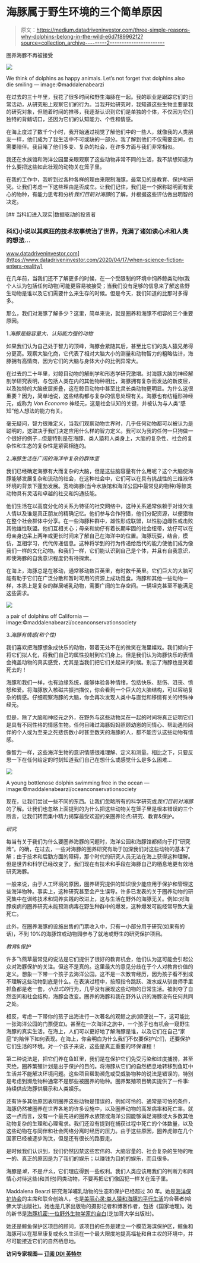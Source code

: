 # 海豚属于野生环境的三个简单原因

> 原文：<https://medium.datadriveninvestor.com/three-simple-reasons-why-dolphins-belong-in-the-wild-e6d7f89962f2?source=collection_archive---------2----------------------->

圈养海豚不再被接受

![](img/4ecdbb0283d88c503b7624b41e31c709.png)

We think of dolphins as happy animals. Let’s not forget that dolphins also die smiling — image:©maddalenabearzi

在过去的三十年里，我花了很多时间和野生海豚在一起。我的职业是跟踪它们的日常活动，从研究船上观察它们的行为。当我开始研究时，我知道这些生物主要是我的研究对象，但随着时间的推移，我逐渐认识到它们是单独的个体，不仅因为它们独特的背鳍切口，还因为它们的认知能力、个性和情感。

在海上度过了数千个小时，我开始通过视觉了解他们中的一些人，就像我的人类朋友一样，他们成为了我生活中不可或缺的一部分。我了解到他们不仅需要空间，也需要陪伴。我目睹了他们多变、复杂的社会，在许多方面与我们非常相似。

我还在水族馆和海洋公园里亲眼观察了这些动物非常不同的生活，我不禁想知道为什么要把这些如此壮观的动物关在笼子里。

在我的工作中，我听到过各种各样的理由来限制海豚，最常见的是教育、保护和研究。让我们考虑一下这些理由是否成立。让我们记住，我们是一个据称聪明而有爱心的物种，有能力思考和分析*我们目前对海豚*的了解，并根据这些评估做出明智的决定。

[](https://www.datadriveninvestor.com/2020/04/17/when-science-fiction-enters-reality/) [## 当科幻进入现实|数据驱动的投资者

### 科幻小说以其疯狂的技术故事统治了世界，充满了诸如读心术和人类的想法…

www.datadriveninvestor.com](https://www.datadriveninvestor.com/2020/04/17/when-science-fiction-enters-reality/) 

在几年前，当我们还不了解更多的时候，在一个受限制的环境中饲养鲸类动物(我个人认为包括任何动物)可能更容易被接受；当我们没有足够的信息来了解这些野生动物是谁以及它们需要什么来生存的时候。但是今天，我们知道的比那时多得多。

那么，我们对海豚了解多少？这里，简单来说，就是圈养和海豚不相容的三个重要原因。

1.*海豚是脑容量大、认知能力强的动物*

如果我们认为自己处于智力的顶峰，海豚会紧随其后，甚至比它们的类人猿兄弟得分更高。观察大脑化商，它代表了相对大脑大小的测量和动物智力的粗略估计，海豚拥有高情商，因为它们的大脑与身体大小的比例异常大。

在过去的二十年里，对鲸目动物的解剖学和形态学研究激增。对海豚大脑的神经解剖学研究表明，与包括人类在内的其他物种相比，海豚拥有复杂而发达的新皮层，以及独特的大脑皮层折叠，这在鲸目动物中甚至比灵长类动物更明显。为什么这很重要？因为，简单地说，这些结构都与复杂的信息处理有关。海豚也有纺锤形神经元，或称为 *Von Economo* 神经元，这是社会认知的关键，并被认为与人类“感知”他人想法的能力有关。

毫无疑问，智力很难定义，当我们观察动物世界时，几乎任何动物都可以被认为是聪明的，这取决于我们决定应用什么样的智力定义。我可以为我的任何一只狗做一个很好的例子…但是特别是在海豚、类人猿和人类身上，大脑的复杂性、社会的复杂性和生态的复杂性是紧密相连的。

2.*海豚生活在广阔的海洋中复杂的群体里*

我们已经确定海豚有大而复杂的大脑，但是这些脑容量有什么用呢？这个大脑使海豚能够发展复杂和流动的社会，在这种社会中，它们可以在具有挑战性的三维液体环境的背景下蓬勃发展。宽吻海豚(当今水族馆和海洋公园中最常见的物种)等鲸类动物具有灵活和卓越的社交和沟通技能。

他们生活在以高度分化的关系为特征的社交网络中，这种关系通常依赖于对谁欠谁人情以及谁是真正朋友的精确记忆。他们参与合作狩猎，他们分配资源，以便猎物在整个社会群体中分享。在一些海豚种群中，雄性形成联盟，以性胁迫雌性或击败其他雄性联盟。他们互相关心；母亲和幼仔有着长期牢固的社会纽带，幼仔可以在母亲身边呆上两年或更长时间来了解自己在海洋中的位置。海豚玩耍，结合，模仿，互相学习，代代传递信息。这种将学到的行为传递给后代的能力使他们成为像我们一样的文化动物。和我们一样，它们能认识到自己是个体，并且有自我意识，即使海豚的自我意识程度仍有待探索。

在海上，海豚总是在移动，通常移动数百英里，有时数千英里。它们巨大的大脑可能有助于它们在广泛分散和暂时可用的资源上成功觅食。海豚和其他一些动物一样，本质上是复杂的群居哺乳动物，需要广阔的生存空间。一辆坦克甚至不能满足这些需求。

![](img/a6915780ffcb7d0897d2e7c12c612319.png)

a pair of dolphins off California — image:©maddalenabearzi/oceanconservationsociety

3.*海豚有情感(和个性)*

我们喜欢把海豚想象成快乐的动物，带着无处不在的微笑在海里嬉戏。我们倾向于将它们拟人化，将我们自己的属性投射到它们身上。但是我们认为海豚快乐的表情会掩盖动物的真实感受，尤其是当我们把它们关起来的时候。别忘了海豚也是笑着死去的！

海豚和我们一样，也有边缘系统，能够体验各种情绪，包括快乐、悲伤、沮丧、愤怒和爱。将海豚放入核磁共振扫描仪，你会看到一个巨大的大脑结构，可以容纳复杂的情感。仔细观察海豚的大脑，你会再次发现人类中与直觉和移情有关的特殊神经元。

但是，除了大脑和神经元之外，在野外与这些动物呆在一起的时间将真正证明它们是具有不同性格的情感生物。任何目睹过海豚妈妈照顾幼崽的同情心、帮助遇险同伴的个人或为至亲之死悲伤数小时甚至数天的海豚的人，都不能否认这些动物有情感。

像智力一样，这些海洋生物的意识情感很难理解、定义和测量。相比之下，只要反思一下在任何给定的时刻知道我们自己在想什么或感觉什么是多么困难…

![](img/8b590c7f73d0005117e93293b8d2a015.png)

A young bottlenose dolphin swimming free in the ocean — image:©maddalenabearzi/oceanconservationsociety

现在，让我们尝试一些不同的东西。让我们忽略所有的科学研究或*我们目前对海豚*的了解。让我们也忽略上面提到的为什么把这些动物关在笼子里是根本错误的三个断言，让我们转而集中精力揭穿最受欢迎的亲圈养论点:研究、教育&保护。

*研究*

每当有关于我们为什么要圈养海豚的问题时，海洋公园和海豚馆都倾向于打“研究牌”。的确，在过去，一些对海豚的圈养研究有助于加深我们对这些动物的基本了解；由于技术和后勤方面的障碍，那个时代的研究人员无法在海上获得这种理解。但是世界和科学已经改变了，我们现在有技术和手段在海豚自己的栖息地更有效地研究海豚。

一般来说，由于人工环境的原因，圈养研究提供的知识很少能应用于保护和管理这些海洋物种。事实上，这种研究甚至会产生误导。许多已发表的关于圈养动物的研究集中在训练技术和饲养实践的改进上，这与生活在野外的海豚无关。例如:对海豚疾病的圈养研究未能预测病毒在野生种群中的爆发，这种爆发可能经常导致大量死亡。

此外，在圈养海豚的设施出售的门票收入中，只有一小部分用于研究(如果有的话)，不到 10%的海豚馆或动物园参与了就地或野生的研究保护项目。

*教育&保护*

许多飞燕草最常见的说法是它们提供了很好的教育机会，他们认为这可能会引起公众对海豚保护的关注。但这不是真的。这里最大的意见分歧在于个人对教育价值的定义。想象一下带一个孩子去海洋公园。这不是一次教育经历，因为孩子看不到或不理解这些动物到底是什么。在表演过程中，按照指令跳跃、泼水或从驯兽师手里抓鱼都是老一套，*小丑式的*行为，几乎没有展现这些动物的日常生活。被剥夺了自然空间和社会结构，海豚会改变。圈养的海豚和我在野外认识的海豚没有任何共同之处。

相反，考虑一下带你的孩子出海进行一次著名的观鲸之旅(顺便说一下，这可能比一张海洋公园的门票便宜)。甚至在一次海洋之旅中，一个孩子也有机会一窥野生海豚的真实生活。在海上，人们可以更好地了解海豚是谁，以及它们在自己“家庭”的陪伴下如何表现。在海上，你会明白为什么我们不仅要保护它们，还要保护它们生活的环境。对一个孩子来说，这些是真正重要的环保课程！

第二种说法是，把它们养在鱼缸里，我们是在保护它们免受污染和过度捕捞，甚至灭绝，圈养繁殖计划是出于保护的目的。将海豚从它们的自然栖息地转移到鱼缸中生活并不能解决环境问题。这些项目帮助濒危或受威胁物种的说法是错误的，特别是考虑到濒危物种通常不是那些被圈养的物种。圈养繁殖项目确实提供了一件事:持续供应海豚供展示和人类娱乐。

还有许多其他原因表明圈养这些动物是错误的，例如可怜的、通常是可怕的条件，海豚仍然被圈养在世界各地的许多设施中，以及圈养动物的高发病率和死亡率。就这一点而言，没有一个最先进的圈养水族馆或海洋公园能够满足海豚或大多数其他动物复杂的生理和心理需求。我们还没有提到在捕获过程中死亡的个体数量，以及这些动物在与同伴和社会网络分离时经历的压力。由于这些原因，圈养虎鲸在几个国家已经被逐步淘汰，但是还有很长的路要走。

是时候我们认识到，我们仍然囚禁这些宏伟的、大脑容量的、社会复杂的生物的唯一的、真正的原因是为了我们的娱乐；以赚钱为目的的娱乐，而且很多。

海豚是*谁*，不是*什么*，它们理应得到一些权利。我们人类应该用我们的判断力和同情心对待这些(和其他)同类动物，不要再把它们像囚犯一样关在笼子里。

Maddalena Bearzi 研究海洋哺乳动物的生态和保护已经超过 30 年。她是[海洋保护协会](http://www.oceanconservation.org/)的主席和联合创始人，也是[美丽心灵:类人猿和海豚的平行生活](https://www.hup.harvard.edu/catalog.php?isbn=9780674046276)的合著者(哈佛大学出版社)。她也是几家出版物的摄影记者和博客作者，包括《国家地理》。她的新书是[海豚机密:一位野外生物学家的自白](https://press.uchicago.edu/ucp/books/book/chicago/D/bo10896892.html)(芝加哥大学出版社)。

她还是鲸鱼保护区项目的顾问，该项目的任务是建立一个模范海滨保护区，鲸鱼和海豚可以在那里康复或永久生活在一个最大限度地提高福祉和自主权的环境中，并尽可能接近它们的自然栖息地。

**访问专家视图—** [**订阅 DDI 英特尔**](https://datadriveninvestor.com/ddi-intel)